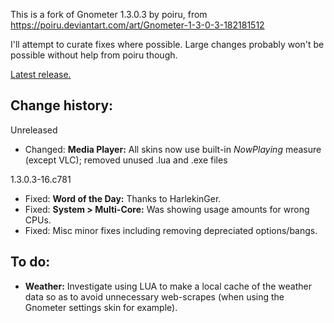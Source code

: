 This is a fork of Gnometer 1.3.0.3 by poiru, from https://poiru.deviantart.com/art/Gnometer-1-3-0-3-182181512

I'll attempt to curate fixes where possible.  Large changes probably won't be possible without help from poiru though.

[Latest release.](https://github.com/Nightblade/Gnometer/releases/latest)

## Change history:
Unreleased
* Changed:  **Media Player:** All skins now use built-in *NowPlaying* measure (except VLC); removed unused .lua and .exe files

 1.3.0.3-16.c781
* Fixed: **Word of the Day:** Thanks to HarlekinGer.
* Fixed: **System > Multi-Core:** Was showing usage amounts for wrong CPUs.
* Fixed: Misc minor fixes including removing depreciated options/bangs.

## To do:
* **Weather:** Investigate using LUA to make a local cache of the weather data so as to avoid unnecessary  web-scrapes (when using the Gnometer settings skin for example).
